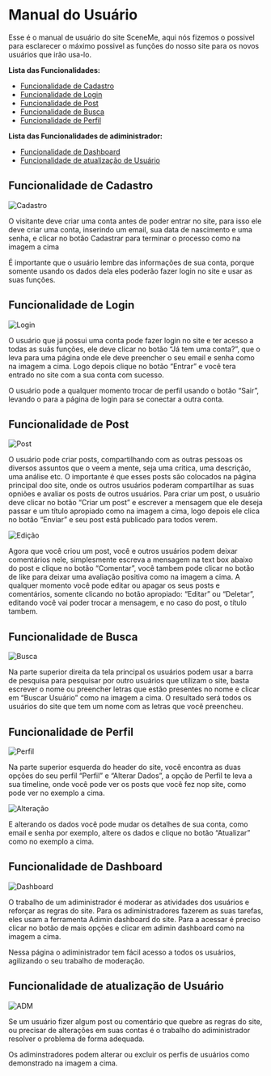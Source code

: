 # Manual do Usuário

Esse é o manual de usuário do site SceneMe, aqui nós fizemos o possivel para esclarecer o máximo possivel as funções do nosso site para os novos usuários
que irão usa-lo.

**Lista das Funcionalidades:**

 - [Funcionalidade de Cadastro](#Funcionalidade-de-Cadastro)
 - [Funcionalidade de Login](#Funcionalidade-de-Login)
 - [Funcionalidade de Post](#Funcionalidade-de-Post)
 - [Funcionalidade de Busca](#Funcionalidade-de-Busca)
 - [Funcionalidade de Perfil](#Funcionalidade-de-Perfil)

**Lista das Funcionalidades de adiministrador:**

- [Funcionalidade de Dashboard](#Funcionalidade-de-Dashboard)
- [Funcionalidade de atualização de Usuário](#Funcionalidade-de-atualização-de-Usuário)

## Funcionalidade de Cadastro

![Cadastro](PNGs/print1.png)

O visitante deve criar uma conta antes de poder entrar no site, para isso ele deve criar uma conta, inserindo um email, sua data de nascimento e uma senha, 
e clicar no botão Cadastrar para terminar o processo como na imagem a cima

É importante que o usuário lembre das informações de sua conta, porque somente usando os dados dela eles poderão fazer login no site
e usar as suas funções.

## Funcionalidade de Login

![Login](PNGs/print2.png)

O usuário que já possui uma conta pode fazer login no site e ter acesso a todas as suãs funções, ele deve clicar no botão “Já tem uma conta?”, que
o leva para uma página onde ele deve preencher o seu email e senha como na imagem a cima. Logo depois clique no botão “Entrar” e 
você tera entrado no site com a sua conta com sucesso.

O usuário pode a qualquer momento trocar de perfil usando o botão “Sair”, levando o para a página de login para se conectar a outra conta.

## Funcionalidade de Post

![Post](PNGs/print3.png)

O usuário pode criar posts, compartilhando com as outras pessoas os diversos assuntos que o veem a mente, seja uma critica, uma descrição, uma análise
etc. O importante é que esses posts são colocados na página principal doo site, onde os outros usuários poderam compartilhar as suas opniões e avaliar
os posts de outros usuários. Para criar um post, o usuário deve clicar no botão “Criar um post” e escrever a mensagem que ele deseja passar e um título apropiado como na 
imagem a cima, logo depois ele clica no botão “Enviar” e seu post está publicado para todos verem.

![Edição](PNGs/print4.png)

Agora que você criou um post, você e outros usuários podem deixar comentários nele, simplesmente escreva a mensagem na text box abaixo do post e clique no
botão “Comentar”, você tambem pode clicar no botão de like para deixar uma avaliação positiva como na imagem a cima. A qualquer momento você pode 
editar ou apagar os seus posts e comentários, somente clicando no botão apropiado: “Editar” ou “Deletar”, editando você vai poder trocar a mensagem,
e no caso do post, o título tambem.

## Funcionalidade de Busca

![Busca](PNGs/printZ.png)

Na parte superior direita da tela principal os usuários podem usar a barra de pesquisa para pesquisar por outro usuários que utilizam o site, basta
escrever o nome ou preencher letras que estão presentes no nome e clicar em “Buscar Usuário” como na imagem a cima. O resultado será todos os usuários 
do site que tem um nome com as letras que você preencheu.

## Funcionalidade de Perfil

![Perfil](PNGs/printE.png)

Na parte superior esquerda do header do site, você encontra as duas opções do seu perfil “Perfil” e “Alterar Dados”, a opção de Perfil te leva a sua
timeline, onde você pode ver os posts que você fez nop site, como pode ver no exemplo a cima.

![Alteração](PNGs/printA.png)

E alterando os dados você pode mudar os detalhes de sua conta, como email e senha por exemplo, altere os dados e clique no botão “Atualizar” como no
exemplo a cima.

## Funcionalidade de Dashboard

![Dashboard](PNGs/printDash.png)

O trabalho de um adiministrador é moderar as atividades dos usuários e reforçar as regras do site. Para os adiministradores fazerem as suas
tarefas, eles usam a ferramenta Adimin dashboard do site. Para a acessar é preciso clicar no botão de mais opções e clicar em adimin dashboard como na imagem a cima.

Nessa página o adiministrador tem fácil acesso a todos os usuários, agilizando o seu trabalho de moderação.

## Funcionalidade de atualização de Usuário

![ADM](PNGs/printADM.png)

Se um usuário fizer algum post ou comentário que quebre as regras do site, ou precisar de alterações em suas contas é o trabalho do adiministrador 
resolver o problema de forma adequada.

Os adiminstradores podem alterar ou excluir os perfis de usuários como demonstrado na imagem a cima.
